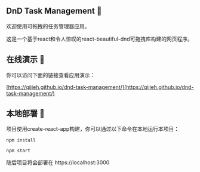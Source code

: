 ## DnD Task Management :dart:

欢迎使用可拖拽的任务管理器应用。

这是一个基于react和令人惊叹的react-beautiful-dnd可拖拽库构建的网页程序。

## 在线演示 :ocean:

你可以访问下面的链接查看应用演示：

[https://qijieh.github.io/dnd-task-management/](https://qijieh.github.io/dnd-task-management/)

## 本地部署 :whale:

项目使用create-react-app构建，你可以通过以下命令在本地运行本项目：

```shell
npm install
```

```shell
npm start
```

随后项目将会部署在 https://localhost:3000